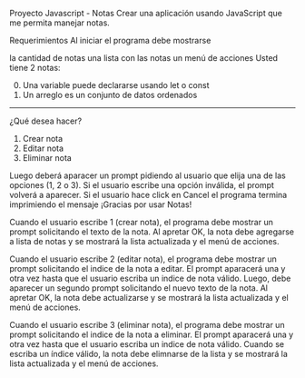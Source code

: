 Proyecto Javascript - Notas
Crear una aplicación usando JavaScript que me permita manejar notas.

Requerimientos
Al iniciar el programa debe mostrarse

la cantidad de notas
una lista con las notas
un menú de acciones
  Usted tiene 2 notas:

  0. Una variable puede declararse usando let o const
  1. Un arreglo es un conjunto de datos ordenados

  ------------------------
  ¿Qué desea hacer?
  1. Crear nota
  2. Editar nota
  3. Eliminar nota
  
Luego deberá aparacer un prompt pidiendo al usuario que elija una de las opciones (1, 2 o 3). Si el usuario escribe una opción inválida, el prompt volverá a aparecer. Si el usuario hace click en Cancel el programa termina imprimiendo el mensaje ¡Gracias por usar Notas!

Cuando el usuario escribe 1 (crear nota), el programa debe mostrar un prompt solicitando el texto de la nota. Al apretar OK, la nota debe agregarse a lista de notas y se mostrará la lista actualizada y el menú de acciones.

Cuando el usuario escribe 2 (editar nota), el programa debe mostrar un prompt solicitando el indice de la nota a editar. El prompt aparacerá una y otra vez hasta que el usuario escriba un indice de nota válido. Luego, debe aparecer un segundo prompt solicitando el nuevo texto de la nota. Al apretar OK, la nota debe actualizarse y se mostrará la lista actualizada y el menú de acciones.

Cuando el usuario escribe 3 (eliminar nota), el programa debe mostrar un prompt solicitando el indice de la nota a eliminar. El prompt aparacerá una y otra vez hasta que el usuario escriba un indice de nota válido. Cuando se escriba un índice válido, la nota debe elimnarse de la lista y se mostrará la lista actualizada y el menú de acciones.